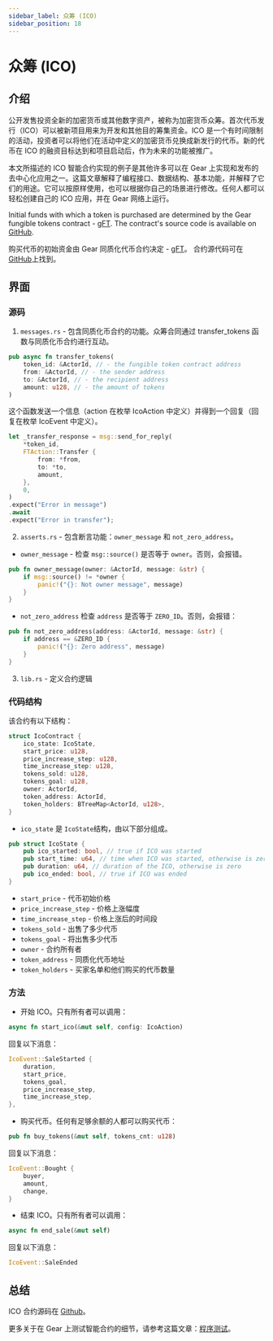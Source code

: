 ```yaml
---
sidebar_label: 众筹 (ICO)
sidebar_position: 18
---
```


# 众筹 (ICO)

## 介绍

公开发售投资全新的加密货币或其他数字资产，被称为加密货币众筹。首次代币发行（ICO）可以被新项目用来为开发和其他目的筹集资金。ICO 是一个有时间限制的活动，投资者可以将他们在活动中定义的加密货币兑换成新发行的代币。新的代币在 ICO 的融资目标达到和项目启动后，作为未来的功能被推广。

本文所描述的 ICO 智能合约实现的例子是其他许多可以在 Gear 上实现和发布的去中心化应用之一。这篇文章解释了编程接口、数据结构、基本功能，并解释了它们的用途。它可以按原样使用，也可以根据你自己的场景进行修改。任何人都可以轻松创建自己的 ICO 应用，并在 Gear 网络上运行。

Initial funds with which a token is purchased are determined by the Gear fungible tokens contract - [gFT](https://wiki.gear-tech.io/examples/gft-20). The contract's source code is available on [GitHub](https://github.com/gear-dapps/crowdsale-ico).

购买代币的初始资金由 Gear 同质化代币合约决定 - [gFT](https://wiki.gear-tech.io/examples/gft-20)。
合约源代码可在[GitHub](https://github.com/gear-dapps/crowdsale-ico)上找到。

## 界面

### 源码

1. `messages.rs` - 包含同质化币合约的功能。众筹合同通过 transfer_tokens 函数与同质化币合约进行互动。

```rust
pub async fn transfer_tokens(
    token_id: &ActorId, // - the fungible token contract address
    from: &ActorId, // - the sender address
    to: &ActorId, // - the recipient address
    amount: u128, // - the amount of tokens
)
```

这个函数发送一个信息（action 在枚举 IcoAction 中定义）并得到一个回复（回复在枚举 IcoEvent 中定义）。

```rust
let _transfer_response = msg::send_for_reply(
    *token_id,
    FTAction::Transfer {
        from: *from,
        to: *to,
        amount,
    },
    0,
)
.expect("Error in message")
.await
.expect("Error in transfer");
```

2. `asserts.rs` - 包含断言功能：`owner_message` 和 `not_zero_address`。

- `owner_message` - 检查 `msg::source()` 是否等于 `owner`。否则，会报错。

```rust
pub fn owner_message(owner: &ActorId, message: &str) {
    if msg::source() != *owner {
        panic!("{}: Not owner message", message)
    }
}
```
- `not_zero_address` 检查 `address` 是否等于 `ZERO_ID`。否则，会报错：

```rust
pub fn not_zero_address(address: &ActorId, message: &str) {
    if address == &ZERO_ID {
        panic!("{}: Zero address", message)
    }
}
```

3. `lib.rs` - 定义合约逻辑

### 代码结构

该合约有以下结构：

```rust
struct IcoContract {
    ico_state: IcoState,
    start_price: u128,
    price_increase_step: u128,
    time_increase_step: u128,
    tokens_sold: u128,
    tokens_goal: u128,
    owner: ActorId,
    token_address: ActorId,
    token_holders: BTreeMap<ActorId, u128>,
}
```

- `ico_state` 是 `IcoState`结构，由以下部分组成。

```rust
pub struct IcoState {
    pub ico_started: bool, // true if ICO was started
    pub start_time: u64, // time when ICO was started, otherwise is zero
    pub duration: u64, // duration of the ICO, otherwise is zero
    pub ico_ended: bool, // true if ICO was ended
}
```
- `start_price` - 代币初始价格
- `price_increase_step` -  价格上涨幅度
- `time_increase_step` -  价格上涨后的时间段
- `tokens_sold`  - 出售了多少代币
- `tokens_goal` -  将出售多少代币
- `owner` - 合约所有者
- `token_address` - 同质化代币地址
- `token_holders` - 买家名单和他们购买的代币数量

### 方法

- 开始 ICO。只有所有者可以调用：

```rust
async fn start_ico(&mut self, config: IcoAction)
```

回复以下消息：

```rust
IcoEvent::SaleStarted {
    duration,
    start_price,
    tokens_goal,
    price_increase_step,
    time_increase_step,
},
```

- 购买代币。任何有足够余额的人都可以购买代币：

```rust
pub fn buy_tokens(&mut self, tokens_cnt: u128)
```

回复以下消息：

```rust
IcoEvent::Bought {
    buyer,
    amount,
    change,
}
```

- 结束 ICO。只有所有者可以调用：

```rust
async fn end_sale(&mut self)
```

回复以下消息：

```rust
IcoEvent::SaleEnded
```

## 总结

ICO 合约源码在 [Github](https://github.com/gear-dapps/crowdsale-ico)。

更多关于在 Gear 上测试智能合约的细节，请参考这篇文章：[程序测试](/developing-contracts/testing.md)。

